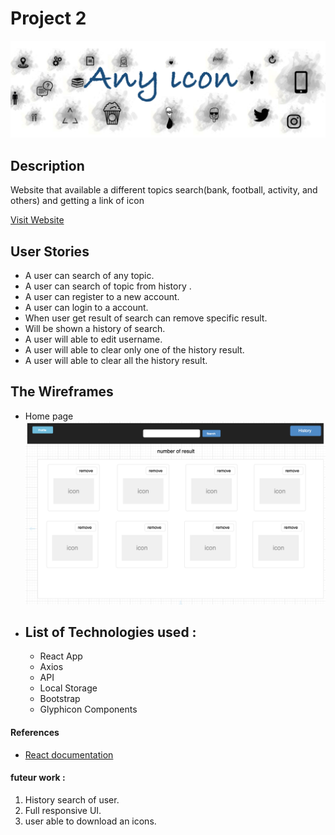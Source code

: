 # Project 2  

![Project 2](/logo.png)

## Description  

Website that available a different topics search(bank, football, activity, and others) and getting a link of icon 

[Visit Website](https://ralabdulwahab98.github.io/project2/)

<!-- **Note: !** -->


## User Stories

* A user can search of any topic. 
* A user can search of topic from history . 
* A user can register to a new account.
* A user can login to a account.
* When user get result of search can remove specific result.
* Will be shown a history of search.
* A user will able to edit username.
* A user will able to clear only one of the history result.
* A user will able to clear all the history result.

## The Wireframes
- Home page 
![wireframes](/home.png)

<!-- - History  button
![wireframes](/history.png)

- Profile  button
![wireframes](/Profile.png)

- Login or Register account  
![wireframes](/account.png)

- User account  
![wireframes](/user-account.png)

- Edit user account  
![wireframes](/save.png) -->

- List of Technologies used :
  - 
  - React App
  - Axios
  - API
  - Local Storage
  - Bootstrap
  - Glyphicon Components


#### References

- [React documentation](https://reactjs.org/)
<!-- - [Local Storage With JavaScript](https://medium.com/better-programming/how-to-use-local-storage-with-javascript-9598834c8b72)
- [bootstrap](https://getbootstrap.com/docs/4.4/components/carousel/)
- [API Documentation](https://www.iconfinder.com/account/applications)
- [Wireframe](https://www.draw.io/)
- [Bootstrap Glyphicon Components](https://www.w3schools.com/bootstrap/bootstrap_ref_comp_glyphs.asp)
- [photoshop online](https://www.photopea.com/) -->

#### futeur work :
 1. History search of user.
 2. Full responsive UI. 
 3. user able to download an icons.


